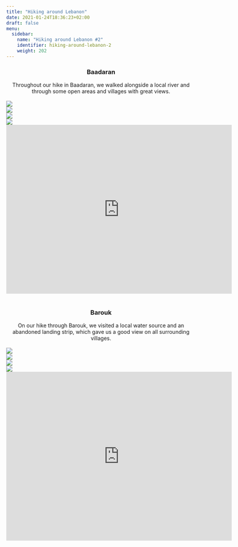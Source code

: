 ```yaml
---
title: "Hiking around Lebanon"
date: 2021-01-24T18:36:23+02:00
draft: false
menu:
  sidebar:
    name: "Hiking around Lebanon #2"
    identifier: hiking-around-lebanon-2
    weight: 202
---
```


<center><h3>Baadaran</h3></center>

<center>Throughout our hike in Baadaran, we walked alongside a local river and through some open areas and villages with great views.</center> 

<br>

<img src="/images/posts/hiking-lebanon/hike-baadaran-0.jpg" class="center">

<br>

<img src="/images/posts/hiking-lebanon/hike-baadaran-1.jpg" class="center">

<br>

<img src="/images/posts/hiking-lebanon/hike-baadaran-2.jpg" class="center">

<br>

<img src="/images/posts/hiking-lebanon/hike-baadaran-3.jpg" class="center">

<br>

<center><iframe src="https://www.google.com/maps/embed?pb=!1m18!1m12!1m3!1d26575.649279286037!2d35.61443596821454!3d33.632378698132925!2m3!1f0!2f0!3f0!3m2!1i1024!2i768!4f13.1!3m3!1m2!1s0x151edf3fdd06f127%3A0x590d4fee10873414!2sBaadaran!5e0!3m2!1sen!2slb!4v1627768381003!5m2!1sen!2slb" width="600" height="450" style="border:0;" allowfullscreen="" loading="lazy"></iframe></center>

<br>

<center><h3>Barouk</h3></center>

<center>On our hike through Barouk, we visited a local water source and an abandoned landing strip, which gave us a good view on all surrounding villages.</center>

<br>

<img src="/images/posts/hiking-lebanon/hike-barouk-0.jpg" class="center">

<br>

<img src="/images/posts/hiking-lebanon/hike-barouk-1.jpg" class="center">

<br>

<img src="/images/posts/hiking-lebanon/hike-barouk-2.jpg" class="center">

<br>

<img src="/images/posts/hiking-lebanon/hike-barouk-3.jpg" class="center">

<br>

<center><iframe src="https://www.google.com/maps/embed?pb=!1m18!1m12!1m3!1d13276.276152167648!2d35.66486383946562!3d33.70716244159039!2m3!1f0!2f0!3f0!3m2!1i1024!2i768!4f13.1!3m3!1m2!1s0x151f26bd37808013%3A0xb24e2defc7eddb9e!2sBarouk!5e0!3m2!1sen!2slb!4v1627768400953!5m2!1sen!2slb" width="600" height="450" style="border:0;" allowfullscreen="" loading="lazy"></iframe></center>